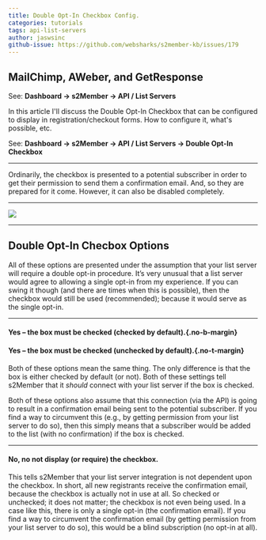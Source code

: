 ```yaml
---
title: Double Opt-In Checkbox Config.
categories: tutorials
tags: api-list-servers
author: jaswsinc
github-issue: https://github.com/websharks/s2member-kb/issues/179
---
```


## MailChimp, AWeber, and GetResponse

See: **Dashboard → s2Member → API / List Servers**

In this article I'll discuss the Double Opt-In Checkbox that can be configured to display in registration/checkout forms. How to configure it, what's possible, etc.

See: **Dashboard → s2Member → API / List Servers → Double Opt-In Checkbox**

---

Ordinarily, the checkbox is presented to a potential subscriber in order to get their permission to send them a confirmation email. And, so they are prepared for it come. However, it can also be disabled completely.

---

![](http://cdn.websharks-inc.com/s2member/uploads/2014/01/Selection_112.png)

---

## Double Opt-In Checbox Options

All of these options are presented under the assumption that your list server will require a double opt-in procedure. It’s very unusual that a list server would agree to allowing a single opt-in from my experience. If you can swing it though (and there are times when this is possible), then the checkbox would still be used (recommended); because it would serve as the single opt-in.

---

#### Yes – the box must be checked (checked by default).{.no-b-margin}
#### Yes – the box must be checked (unchecked by default).{.no-t-margin}

Both of these options mean the same thing. The only difference is that the box is either checked by default (or not). Both of these settings tell s2Member that it _should_ connect with your list server if the box is checked.

Both of these options also assume that this connection (via the API) is going to result in a confirmation email being sent to the potential subscriber. If you find a way to circumvent this (e.g., by getting permission from your list server to do so), then this simply means that a subscriber would be added to the list (with no confirmation) if the box is checked.

---

#### No, no not display (or require) the checkbox.

This tells s2Member that your list server integration is not dependent upon the checkbox. In short, all new registrants receive the confirmation email, because the checkbox is actually not in use at all. So checked or unchecked; it does not matter; the checkbox is not even being used. In a case like this, there is only a single opt-in (the confirmation email). If you find a way to circumvent the confirmation email (by getting permission from your list server to do so), this would be a blind subscription (no opt-in at all).
